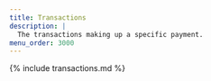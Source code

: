 ```yaml
---
title: Transactions
description: |
  The transactions making up a specific payment.
menu_order: 3000
---
```


{% include transactions.md %}
